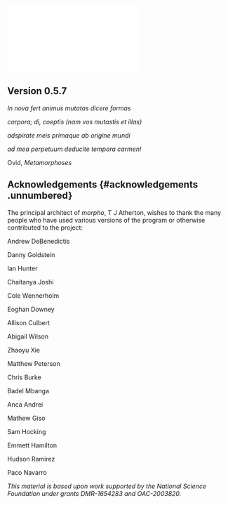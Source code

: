 ![image](Figures/morphologo.pdf)
## Version 0.5.7


*In nova fert animus mutatas dicere formas*

*corpora; di, coeptis (nam vos mutastis et illas)*

*adspirate meis primaque ab origine mundi*

*ad mea perpetuum deducite tempora carmen!*

Ovid, *Metamorphoses*

## Acknowledgements {#acknowledgements .unnumbered}

The principal architect of *morpho*, T J Atherton, wishes to thank the
many people who have used various versions of the program or otherwise
contributed to the project:

Andrew DeBenedictis

Danny Goldstein

Ian Hunter

Chaitanya Joshi

Cole Wennerholm

Eoghan Downey

Allison Culbert

Abigail Wilson

Zhaoyu Xie

Matthew Peterson

Chris Burke

Badel Mbanga

Anca Andrei

Mathew Giso

Sam Hocking

Emmett Hamilton

Hudson Ramirez

Paco Navarro

*This material is based upon work supported by the National Science
Foundation under grants DMR-1654283 and OAC-2003820.*
